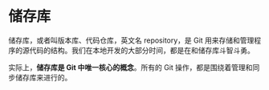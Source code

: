 # 储存库

储存库，或者叫版本库、代码仓库，英文名 repository，是 Git 用来存储和管理程序的源代码的结构。我们在本地开发的大部分时间，都是在和储存库斗智斗勇。

实际上，**储存库是 Git 中唯一核心的概念**。所有的 Git 操作，都是围绕着管理和同步储存库来进行的。